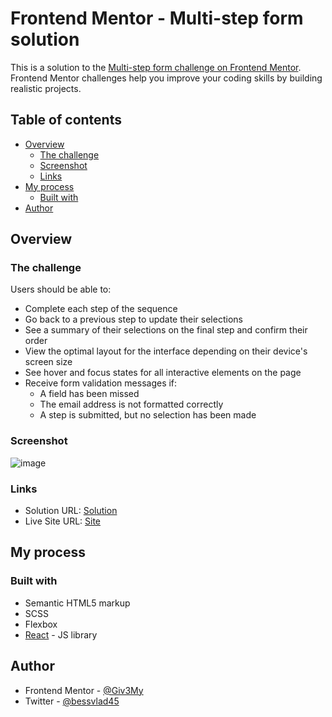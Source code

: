 # Frontend Mentor - Multi-step form solution

This is a solution to the [Multi-step form challenge on Frontend Mentor](https://www.frontendmentor.io/challenges/multistep-form-YVAnSdqQBJ). Frontend Mentor challenges help you improve your coding skills by building realistic projects. 

## Table of contents

- [Overview](#overview)
  - [The challenge](#the-challenge)
  - [Screenshot](#screenshot)
  - [Links](#links)
- [My process](#my-process)
  - [Built with](#built-with)
- [Author](#author)

## Overview

### The challenge

Users should be able to:

- Complete each step of the sequence
- Go back to a previous step to update their selections
- See a summary of their selections on the final step and confirm their order
- View the optimal layout for the interface depending on their device's screen size
- See hover and focus states for all interactive elements on the page
- Receive form validation messages if:
  - A field has been missed
  - The email address is not formatted correctly
  - A step is submitted, but no selection has been made

### Screenshot

![image](https://user-images.githubusercontent.com/81647268/229303251-1e614e08-aa32-4950-b9bf-064b225d5b91.png)

### Links

- Solution URL: [Solution](https://github.com/Giv3My/multi-step-form)
- Live Site URL: [Site](https://multi-step-form-delta-ten.vercel.app)

## My process

### Built with

- Semantic HTML5 markup
- SCSS
- Flexbox
- [React](https://reactjs.org/) - JS library

## Author

- Frontend Mentor - [@Giv3My](https://www.frontendmentor.io/profile/Giv3My)
- Twitter - [@bessvlad45](https://www.twitter.com/bessvlad45)
